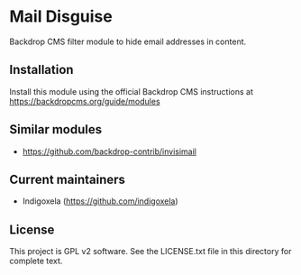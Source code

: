 # Mail Disguise

Backdrop CMS filter module to hide email addresses in content.

## Installation

Install this module using the official Backdrop CMS instructions at https://backdropcms.org/guide/modules

## Similar modules

* https://github.com/backdrop-contrib/invisimail

## Current maintainers

* Indigoxela (https://github.com/indigoxela)

## License

This project is GPL v2 software. See the LICENSE.txt file in this directory for complete text.

